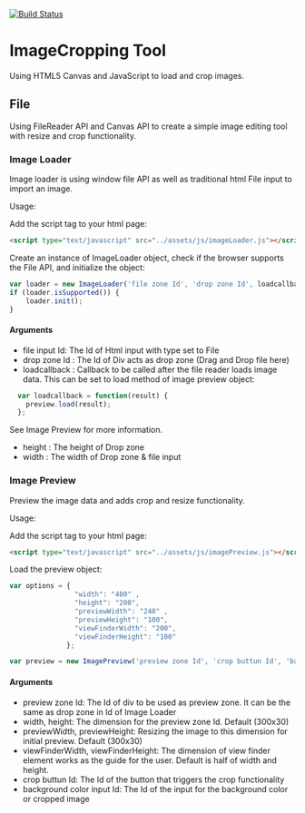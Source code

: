 
[![Build Status](https://travis-ci.org/wizact/htmllibs.svg?branch=master)](https://travis-ci.org/wizact/htmllibs)

# ImageCropping Tool
Using HTML5 Canvas and JavaScript to load and crop images.

## File
Using FileReader API and Canvas API to create a simple image editing tool with resize and crop functionality.

### Image Loader
Image loader is using window file API as well as traditional html File input to import an image.

Usage:

Add the script tag to your html page:

```html
<script type="text/javascript" src="../assets/js/imageLoader.js"></script>
```

Create an instance of ImageLoader object, check if the browser supports the File API, and initialize the object:

```js
var loader = new ImageLoader('file zone Id', 'drop zone Id', loadcallback, { "height": "200", "width": "480" });
if (loader.isSupported()) {
    loader.init();
}
```

#### Arguments
- file input Id: The Id of Html input with type set to File                      
- drop zone Id : The Id of Div acts as drop zone (Drag and Drop file here)     
- loadcallback     : Callback to be called after the file reader loads image data. This can be set to load method of image preview object:
```js
  var loadcallback = function(result) {
    preview.load(result);
  };
```
See Image Preview for more information.
- height       : The height of Drop zone                                         
- width        : The width of Drop zone & file input                          



### Image Preview
Preview the image data and adds crop and resize functionality.

Usage:

Add the script tag to your html page:

```html
<script type="text/javascript" src="../assets/js/imagePreview.js"></script>
```

Load the preview object:

```js
var options = { 
                "width": "480" , 
                "height": "200", 
                "previewWidth": "240" , 
                "previewHeight": "100", 
                "viewFinderWidth": "200", 
                "viewFinderHeight": "100" 
              };    

var preview = new ImagePreview('preview zone Id', 'crop buttun Id', 'background color input Id', options);
```
#### Arguments
- preview zone Id: The Id of div to be used as preview zone. It can be the same as drop zone in Id of Image Loader
- width, height: The dimension for the preview zone Id. Default (300x30) 
- previewWidth, previewHeight: Resizing the image to this dimension for initial preview. Default (300x30)
- viewFinderWidth, viewFinderHeight: The dimension of view finder element works as the guide for the user. Default is half of width and height.
- crop buttun Id: The Id of the button that triggers the crop functionality
- background color input Id: The Id of the input for the background color or cropped image
